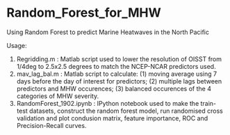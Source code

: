 # Random_Forest_for_MHW
Using Random Forest to predict Marine Heatwaves in the North Pacific

Usage: 

1. Regridding.m : Matlab script used to lower the resolution of OISST from 1/4deg to 2.5x2.5 degrees to match the NCEP-NCAR predictors used.
2. mav_lag_bal.m :  Matlab script to calculate: (1) moving average using 7 days before the day of interest for predictors; (2) multiple lags between predictors and MHW occurences; (3) balanced occurences of the 4 categories of MHW severity. 
3. RandomForest_1902.ipynb : IPython notebook used to make the train-test datasets, construct the random forest model, run randomised cross validation and plot condusion matrix, feature importance, ROC and Precision-Recall curves. 
